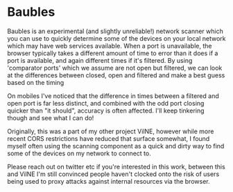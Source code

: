 # Baubles

Baubles is an experimental (and slightly unreliable!) network scanner which you can use to quickly determine some of the devices on your local network which may have web services available.
When a port is unavailable, the browser typically takes a different amount of time to error than it does if a port is available, and again different times if it's filtered. By using 'comparator ports' which we assume are not open but filtered, we can look at the differences between closed, open and filtered and make a best guess based on the timing

On mobiles I've noticed that the difference in times between a filtered and open port is far less distinct, and combined with the odd port closing quicker than "it should", accuracy is often affected. I'll keep tinkering though and see what I can do!

Originally, this was a part of my other project VilNE, however while more recent CORS restrictions have reduced that surface somewhat, I found myself often using the scanning component as a quick and dirty way to find some of the devices on my network to connect to.

Please reach out on twitter etc if you're interested in this work, between this and VilNE I'm still convinced people haven't clocked onto the risk of users being used to proxy attacks against internal resources via the browser.

